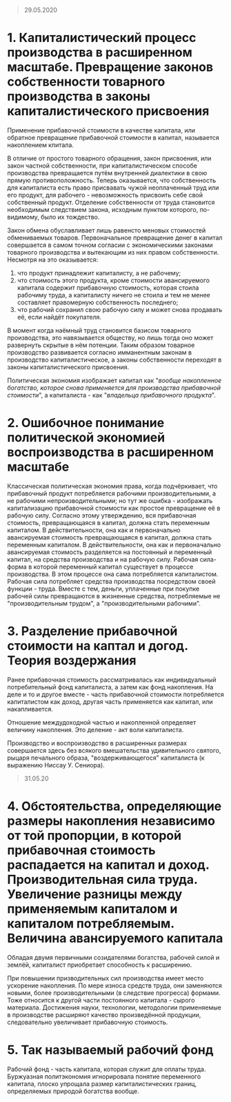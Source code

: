> 29.05.2020

# 1. Капиталистический процесс производства в расширенном масштабе. Превращение законов собственности товарного производства в законы капиталистического присвоения

Применение прибавочной стоимости в качестве капитала, или обратное превращение прибавочной стоимости в капитал, называется накоплением кпитала.

В отличие от простого товарного обращения, закон присвоения, или закон частной собственности, при капиталистическом способе производства превращается путём внутренней диалектики в свою прямую противоположность. Теперь оказывается, что собственность для капиталиста есть право присвавать чужой неоплаченный труд или его продукт, для рабочего - невозможность присвоить себе свой собственный продукт. Отделение собственности от труда становится необходимым следствием закона, исходным пунктом которого, по-видимому, было их тождество.

Закон обмена обуславливает лишь равенсто меновых стоимостей обмениваемых товаров. Первоначальное превращение денег в капитал совершается в самом точном согласии с экономическими законами товарного производства и вытекающим из них правом собственности. Несмотря на это оказывается:
1) что продукт принадлежит капиталисту, а не рабочему;
2) что стоимость этого продукта, кроме стоимости авансируемого капитала содержит прибавочную стоимость, которая стоила рабочиму труда, а капиталисту ничего не стоила и тем не менее составляет правомерную собственность последнего;
3) что рабочий сохранил свою рабочую силу и может снова продавать её, если найдёт покупателя.

В момент когда наёмный труд становится базисом товарного производства, это навязывается обществу, но лишь тогда оно может развернуть скрытые в нём потенции. Таким образом товарное производство развивается согласно имманентным законам в производство капиталистическое, а законы собственности переходят в законы капиталистического присвоения.

Политическая экономия изображает капитал как "_вообще накопленное богатство, которое снова применяется для производства прибавочной стоимости_", а капиталиста - как "_владельца прибавочного продукта_".

# 2.  Ошибочное понимание политической экономией воспроизводства в расширенном масштабе

Классическая политическая экономия права, когда подчёркивает, что прибавочный продукт потребляется рабочими производительными, а не рабочими непроизводительными; но тут же ошибка - изображать капитализацию прибавочной стоимости как простое превращение её в рабочую силу. Согласно этому утверждению, вся прибавочная стоимость, превращающаяся в капитал, должна стать переменным капиталом. В действительности, она как и первоначально авансируемая стоимость превращающаяся в капитал, должна стать переменным капиталом. В действительности, она как и первоначально авансируемая стоимость разделяется на постоянный и переменный капитал, на средства производства и на рабочую силу. Рабочая сила- форма в которой переменный капитал существует в процессе производства. В этом процессе она сама потребляется капиталистом. Рабочая сила потребляет средства производства посредством своей функции - труда. Вместе с тем, деньги, уплаченные при покупке рабочей силы превращаются в жизненные средства, потребляемые не "производительным трудом", а "производительными рабочими".

# 3. Разделение прибавочной стоимости на каптал и догод. Теория воздержания

Ранее прибавочная стоимость рассматривалась как индивидуальный потребительный фонд капиталиста, а затем как фонд накопления. На деле и то и другое вместе - часть прибавочной стоимости потребляется капиталистом как доход, другая часть применяется как капитал, или накапливается.

Отношение междудоходной частью и накопленной определяет величину накопления. Это деление - акт воли капиталиста.

Производство и воспроизводство в расширенных размерах совершается здесь без всякого вмешательства удивительного святого, рыцаря печального образа, "воздерживающегося" капиталиста (к выражению Ниссау У. Сениора).

> 31.05.20

# 4. Обстоятельства, определяющие размеры накопления независимо от той пропорции, в которой прибавочная стоимость распадается на капитал и доход. Производительная сила труда. Увеличение разницы между применяемым капиталом и капиталом потребляемым. Величина авансируемого капитала

Обладая двумя первичными созидателями богатства, рабочей силой и землёй, капиталист приобретает способность к расширению.

При повышении призводительных сил производства имеет место ускорение накопления. По мере износа средств труда, они заменяются новыми, более производительными (в следствие прогресса) формами. Тоже относится к другой части постоянного капитала - сырого материала. Достижения науки, технологии, методологии применяемые в производстве расширяют качество произведённой продукции, следовательно увеличивает прибавочную стоимость.

# 5. Так называемый рабочий фонд

Рабочий фонд - часть капитала, которая служит для оплаты труда. Буржуазная политэкономия игнорировала понятие переменного капитала, плоско упрощала размер капиталистических границ, определяемых природой богатства вообще.
